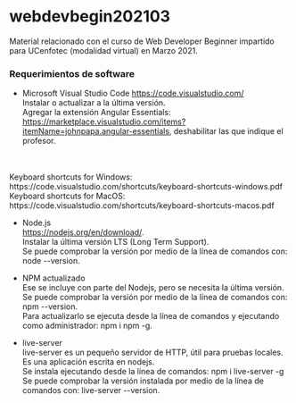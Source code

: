 # webdevbegin202103
Material relacionado con el curso de Web Developer Beginner impartido para UCenfotec (modalidad virtual) en Marzo 2021.

### Requerimientos de software
* Microsoft Visual Studio Code https://code.visualstudio.com/
 <br/>Instalar o actualizar a la última versión.
 <br/>Agregar la extensión Angular Essentials: https://marketplace.visualstudio.com/items?itemName=johnpapa.angular-essentials, deshabilitar las que indique el profesor.
 <br/>
 <br/>Keyboard shortcuts for Windows: https://code.visualstudio.com/shortcuts/keyboard-shortcuts-windows.pdf
 <br/>Keyboard shortcuts for MacOS: https://code.visualstudio.com/shortcuts/keyboard-shortcuts-macos.pdf
	
* Node.js
 <br/>https://nodejs.org/en/download/.
 <br/>Instalar la última versión LTS (Long Term Support).
 <br/>Se puede comprobar la versión por medio de la línea de comandos con: node --version.
	
* NPM actualizado
 <br/>Ese se incluye con parte del Nodejs, pero se necesita la última versión.
 <br/>Se puede comprobar la versión por medio de la línea de comandos con: npm --version.
 <br/>Para actualizarlo se ejecuta desde la línea de comandos y ejecutando como administrador: npm i npm -g.
 
* live-server
 <br>live-server es un pequeño servidor de HTTP, útil para pruebas locales. Es una aplicación escrita en nodejs.
 <br>Se instala ejecutando desde la línea de comandos: npm i live-server -g
 <br/>Se puede comprobar la versión instalada por medio de la línea de comandos con: live-server --version.
